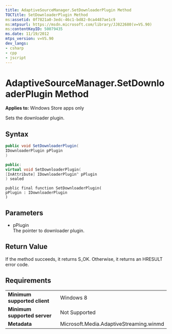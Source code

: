 ```yaml
---
title: AdaptiveSourceManager.SetDownloaderPlugin Method
TOCTitle: SetDownloaderPlugin Method
ms:assetid: 0f7821a0-3edc-46c1-bd82-0ca4487ae1c9
ms:mtpsurl: https://msdn.microsoft.com/library/JJ822680(v=VS.90)
ms:contentKeyID: 50079435
ms.date: 11/19/2012
mtps_version: v=VS.90
dev_langs:
- csharp
- cpp
- jscript
---
```


# AdaptiveSourceManager.SetDownloaderPlugin Method

**Applies to:** Windows Store apps only

Sets the downloader plugin.

## Syntax

```csharp
public void SetDownloaderPlugin(
IDownloaderPlugin pPlugin
)
```

```cpp
public:
virtual void SetDownloaderPlugin(
[InAttribute] IDownloaderPlugin^ pPlugin
) sealed
```

```jscript
public final function SetDownloaderPlugin(
pPlugin : IDownloaderPlugin
)
```

## Parameters

  - pPlugin  
    The pointer to downloader plugin.

## Return Value

If the method succeeds, it returns S\_OK. Otherwise, it returns an HRESULT error code.

## Requirements

|||
|--- |--- |
|**Minimum supported client**|Windows 8|
|**Minimum supported server**|Not Supported|
|**Metadata**|Microsoft.Media.AdaptiveStreaming.winmd|

